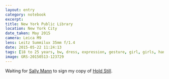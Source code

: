 ```yaml
--- 
layout: entry
category: notebook
excerpt:
title: New York Public Library
location: New York City
date_taken: May 2015
camera: Leica M9
lens: Leitz Summilux 35mm f/1.4
date: 2015-05-22 11:24:13
tags: [18 to 25 years, bw, dress, expression, gesture, girl, girls, hands, indoors, marble, women]
image: GRS-20150513-123729
---
```

Waiting for [Sally Mann](http://sallymann.com/) to sign my copy of [Hold Still](http://www.nytimes.com/2015/04/19/magazine/the-cost-of-sally-manns-exposure.html).